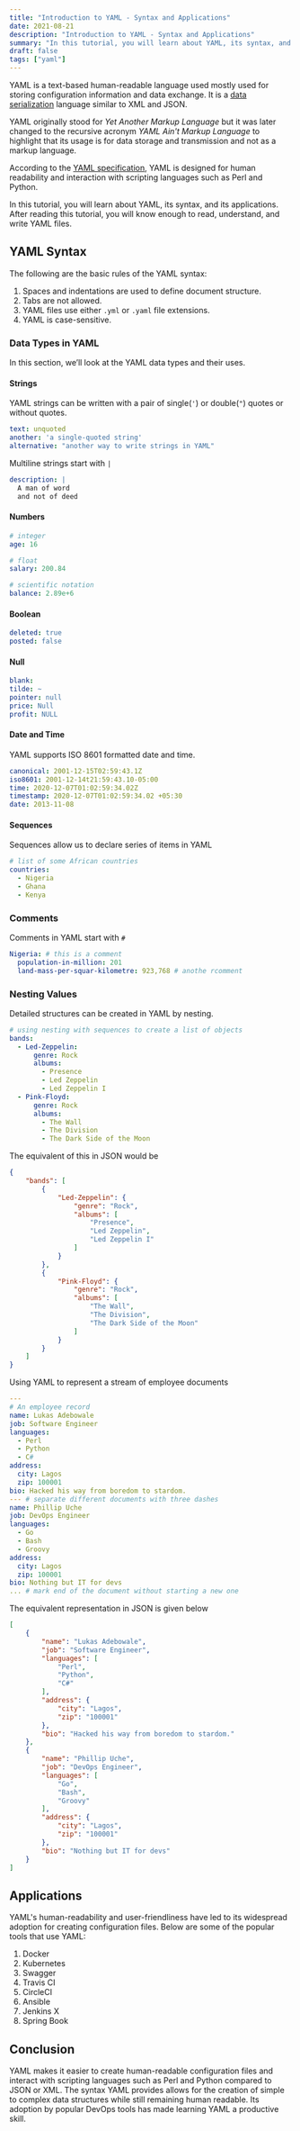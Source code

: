 ```yaml
---
title: "Introduction to YAML - Syntax and Applications"
date: 2021-08-21
description: "Introduction to YAML - Syntax and Applications"
summary: "In this tutorial, you will learn about YAML, its syntax, and its applications. After reading this tutorial, you will know enough to read, understand, and write YAML files"
draft: false
tags: ["yaml"]
---
```


YAML is a text-based human-readable language used mostly used for storing configuration information and data exchange. It is a [data serialization](https://devopedia.org/data-serialization) language similar to XML and JSON.

YAML originally stood for *Yet Another Markup Language* but it was later changed to the recursive acronym *YAML Ain't Markup Language*  to highlight that its usage is for data storage and transmission and not as a markup language.

According to the [YAML specification](https://yaml.org/spec/history/2002-04-07.html), YAML is designed for human readability and interaction with scripting languages such as Perl and Python.

In this tutorial, you will learn about YAML, its syntax, and its applications. After reading this tutorial, you will know enough to read, understand, and write YAML files.


## YAML Syntax

The following are the basic rules of the YAML syntax:
1. Spaces and indentations are used to define document structure.
2. Tabs are not allowed.
3. YAML files use either `.yml` or `.yaml` file extensions.
4. YAML is case-sensitive.

### Data Types in YAML

In this section, we’ll look at the YAML data types and their uses.

#### Strings

YAML strings can be written with a pair of single(`'`) or double(`"`) quotes or without quotes.

```yaml
text: unquoted
another: 'a single-quoted string'
alternative: "another way to write strings in YAML"
```

Multiline strings start with `|`
```yaml
description: |
  A man of word
  and not of deed
```

#### Numbers

```yaml
# integer
age: 16

# float
salary: 200.84

# scientific notation
balance: 2.89e+6
```

#### Boolean


```yaml
deleted: true
posted: false
```

#### Null

```yaml
blank:
tilde: ~
pointer: null
price: Null
profit: NULL
```

#### Date and Time

YAML supports ISO 8601 formatted date and time. 

```yaml
canonical: 2001-12-15T02:59:43.1Z
iso8601: 2001-12-14t21:59:43.10-05:00
time: 2020-12-07T01:02:59:34.02Z
timestamp: 2020-12-07T01:02:59:34.02 +05:30
date: 2013-11-08
```

#### Sequences

Sequences allow us to declare series of items in YAML

```yaml
# list of some African countries
countries:
  - Nigeria
  - Ghana
  - Kenya      
```

### Comments

Comments in YAML start with `#`

```yaml
Nigeria: # this is a comment
  population-in-million: 201
  land-mass-per-squar-kilometre: 923,768 # anothe rcomment
```

### Nesting Values

Detailed structures can be created in YAML by nesting.

```yaml
# using nesting with sequences to create a list of objects
bands:
  - Led-Zeppelin:
      genre: Rock
      albums:
        - Presence
        - Led Zeppelin
        - Led Zeppelin I
  - Pink-Floyd:
      genre: Rock
      albums:
        - The Wall
        - The Division
        - The Dark Side of the Moon
```

The equivalent of this in JSON would be

```json
{
    "bands": [
        {
            "Led-Zeppelin": {
                "genre": "Rock",
                "albums": [
                    "Presence",
                    "Led Zeppelin",
                    "Led Zeppelin I"
                ]
            }
        },
        {
            "Pink-Floyd": {
                "genre": "Rock",
                "albums": [
                    "The Wall",
                    "The Division",
                    "The Dark Side of the Moon"
                ]
            }
        }
    ]
}
```

Using YAML to represent a stream of employee documents

```yaml
---
# An employee record
name: Lukas Adebowale
job: Software Engineer
languages:
  - Perl
  - Python
  - C#
address:
  city: Lagos
  zip: 100001
bio: Hacked his way from boredom to stardom.
--- # separate different documents with three dashes
name: Phillip Uche
job: DevOps Engineer
languages:
  - Go
  - Bash
  - Groovy
address:
  city: Lagos
  zip: 100001
bio: Nothing but IT for devs
... # mark end of the document without starting a new one
```

The equivalent representation in JSON is given below

```json
[
    {
        "name": "Lukas Adebowale",
        "job": "Software Engineer",
        "languages": [
            "Perl",
            "Python",
            "C#"
        ],
        "address": {
            "city": "Lagos",
            "zip": "100001"
        },
        "bio": "Hacked his way from boredom to stardom."
    },
    {
        "name": "Phillip Uche",
        "job": "DevOps Engineer",
        "languages": [
            "Go",
            "Bash",
            "Groovy"
        ],
        "address": {
            "city": "Lagos",
            "zip": "100001"
        },
        "bio": "Nothing but IT for devs"
    }
]
```

## Applications

YAML's human-readability and user-friendliness have led to its widespread adoption for creating configuration files. Below are some of the popular tools that use YAML:

1. Docker
2. Kubernetes
3. Swagger
4. Travis CI
5. CircleCI
6. Ansible
7. Jenkins X
8. Spring Book


## Conclusion

YAML makes it easier to create human-readable configuration files and interact with scripting languages such as Perl and Python compared to JSON or XML. The syntax YAML provides allows for the creation of simple to complex data structures while still remaining human readable. Its adoption by popular DevOps tools has made learning YAML a productive skill.
